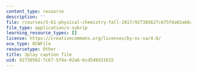 ```yaml
---
content_type: resource
description: ''
file: /courses/5-61-physical-chemistry-fall-2017/927385627c675f4a02a66cd548d31615_TEMQhpsGFg.srt
file_type: application/x-subrip
learning_resource_types: []
license: https://creativecommons.org/licenses/by-nc-sa/4.0/
ocw_type: OCWFile
resourcetype: Other
title: 3play caption file
uid: 92738562-7c67-5f4a-02a6-6cd548d31615
---
```

